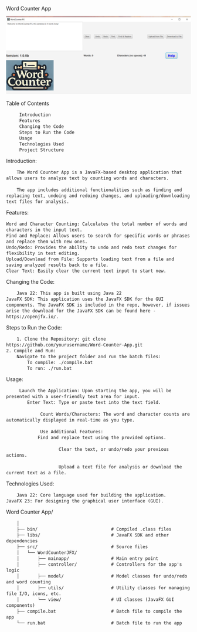 Word Counter App

![Word-Counter-App-JFX](AppImage.png)

 Table of Contents
 
         Introduction
         Features
         Changing the Code
         Steps to Run the Code
         Usage
         Technologies Used
         Project Structure

Introduction:

        The Word Counter App is a JavaFX-based desktop application that allows users to analyze text by counting words and characters.

        The app includes additional functionalities such as finding and replacing text, undoing and redoing changes, and uploading/downloading text files for analysis.
	
Features:
	
	Word and Character Counting: Calculates the total number of words and characters in the input text.
	Find and Replace: Allows users to search for specific words or phrases and replace them with new ones.
	Undo/Redo: Provides the ability to undo and redo text changes for flexibility in text editing.
	Upload/Download from File: Supports loading text from a file and saving analyzed results back to a file.
	Clear Text: Easily clear the current text input to start new.
	
Changing the Code:
	
        Java 22: This app is built using Java 22
	JavaFX SDK: This application uses the JavaFX SDK for the GUI components. The JavaFX SDK is included in the repo, however, if issues arise the download for the JavaFX SDK can be found here - https://openjfx.io/.
	
Steps to Run the Code:
        
        1. Clone the Repository: git clone https://github.com/yourusername/Word-Counter-App.git
	2. Compile and Run:
		Navigate to the project folder and run the batch files:
			To compile: ./compile.bat
			To run: ./run.bat
	
Usage:
	
         Launch the Application: Upon starting the app, you will be presented with a user-friendly text area for input.
	        Enter Text: Type or paste text into the text field.
	        
                 Count Words/Characters: The word and character counts are automatically displayed in real-time as you type.
	        
                 Use Additional Features:
		        Find and replace text using the provided options.
		        
                        Clear the text, or undo/redo your previous actions.
		        
                        Upload a text file for analysis or download the current text as a file.

Technologies Used:
	
        Java 22: Core language used for building the application.
	JavaFX 23: For designing the graphical user interface (GUI).
	
Word Counter App/

        │
        ├── bin/                            # Compiled .class files
        ├── libs/                           # JavaFX SDK and other dependencies
        ├── src/                            # Source files
        │   └── WordCounterJFX/             
        │       ├── mainapp/                # Main entry point
        │       ├── controller/             # Controllers for the app's logic
        │       ├── model/                  # Model classes for undo/redo and word counting
        │       ├── utils/                  # Utility classes for managing file I/O, icons, etc.
        │       └── view/                   # UI classes (JavaFX GUI components)
        ├── compile.bat                     # Batch file to compile the app
        └── run.bat                         # Batch file to run the app
